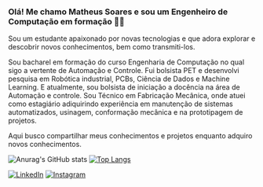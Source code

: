### Olá! Me chamo Matheus Soares e sou um Engenheiro de Computação em formação 🚀😊

Sou um estudante apaixonado por novas tecnologias e que adora explorar e descobrir novos conhecimentos, bem como transmiti-los.

Sou bacharel em formação do curso Engenharia de Computação no qual sigo a vertente de Automação e Controle. Fui bolsista PET e desenvolvi pesquisa em Robótica industrial, PCBs, Ciência de Dados e Machine Learning. E atualmente, sou bolsista de iniciação a docência na área de Automação e controle. Sou Técnico em Fabricação Mecânica, onde atuei como estagiário adiquirindo experiência em manutenção de sistemas automatizados, usinagem, conformação mecânica e na prototipagem de projetos.

Aqui busco compartilhar meus conhecimentos e projetos enquanto adquiro novos conhecimentos. 


![Anurag's GitHub stats](https://github-readme-stats.vercel.app/api?username=matheussooares&show_icons=true&theme=dracula)
[![Top Langs](https://github-readme-stats.vercel.app/api/top-langs/?username=matheussooares&layout=compact&theme=dracula)](https://github.com/anuraghazra/github-readme-stats)

[![LinkedIn](https://img.shields.io/badge/LinkedIn-0077B5?style=for-the-badge&logo=linkedin&logoColor=white)](https://www.linkedin.com/in/jmatheussoaresf/)
[![Instagram](https://img.shields.io/badge/Instagram-E4405F?style=for-the-badge&logo=instagram&logoColor=white)](https://www.instagram.com/matheus.sooaress/)

